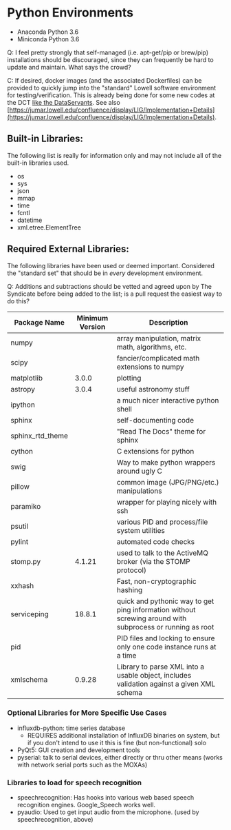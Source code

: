 # Python Environments

* Anaconda Python 3.6
* Miniconda Python 3.6

Q: I feel pretty strongly that self-managed (i.e. apt-get/pip or brew/pip)
   installations should be discouraged, since they can frequently be hard to
   update and maintain. What says the crowd?

C: If desired, docker images (and the associated Dockerfiles) can be provided
   to quickly jump into the "standard" Lowell software environment for
   testing/verification.  This is already being done for some new codes
   at the DCT [like the DataServants](https://github.com/LowellObservatory/DataServants).
   See also [https://jumar.lowell.edu/confluence/display/LIG/Implementation+Details](https://jumar.lowell.edu/confluence/display/LIG/Implementation+Details).

## Built-in Libraries:

The following list is really for information only and may not include
all of the built-in libraries used.

- os
- sys
- json
- mmap
- time
- fcntl
- datetime
- xml.etree.ElementTree

## Required External Libraries:

The following libraries have been used or deemed important. Considered the
"standard set" that should be in *every* development environment.

Q: Additions and subtractions should be vetted and agreed upon by
   The Syndicate before being added to the list; is a pull request
   the easiest way to do this?

Package Name | Minimum Version | Description
-------------|-----------------|------------
numpy | | array manipulation, matrix math, algorithms, etc.
scipy | | fancier/complicated math extensions to numpy
matplotlib | 3.0.0 | plotting
astropy | 3.0.4 | useful astronomy stuff
ipython | | a much nicer interactive python shell
sphinx | | self-documenting code
sphinx_rtd_theme | | "Read The Docs" theme for sphinx
cython | | C extensions for python
swig | | Way to make python wrappers around ugly C
pillow | | common image (JPG/PNG/etc.) manipulations
paramiko | | wrapper for playing nicely with ssh
psutil | | various PID and process/file system utilities
pylint | | automated code checks
stomp.py | 4.1.21 | used to talk to the ActiveMQ broker (via the STOMP protocol)
xxhash | | Fast, non-cryptographic hashing
serviceping | 18.8.1 | quick and pythonic way to get ping information without screwing around with subprocess or running as root
pid | | PID files and locking to ensure only one code instance runs at a time
xmlschema | 0.9.28 | Library to parse XML into a usable object, includes validation against a given XML schema


### Optional Libraries for More Specific Use Cases

- influxdb-python: time series database
    - REQUIRES additional installation of InfluxDB binaries on system,
      but if you don't intend to use it this is fine (but non-functional) solo
- PyQt5: GUI creation and development tools
- pyserial: talk to serial devices, either directly or thru other means
  (works with network serial ports such as the MOXAs)
  
### Libraries to load for speech recognition

- speechrecognition: Has hooks into various web based speech recognition engines. Google_Speech works well.
- pyaudio: Used to get input audio from the microphone. (used by speechrecognition, above)
